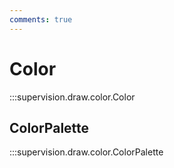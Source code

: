 ```yaml
---
comments: true
---
```


# Color

:::supervision.draw.color.Color

<div class="md-typeset">
  <h2>ColorPalette</h2>
</div>

:::supervision.draw.color.ColorPalette

